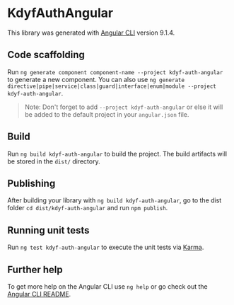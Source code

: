 # KdyfAuthAngular

This library was generated with [Angular CLI](https://github.com/angular/angular-cli) version 9.1.4.

## Code scaffolding

Run `ng generate component component-name --project kdyf-auth-angular` to generate a new component. You can also use `ng generate directive|pipe|service|class|guard|interface|enum|module --project kdyf-auth-angular`.
> Note: Don't forget to add `--project kdyf-auth-angular` or else it will be added to the default project in your `angular.json` file. 

## Build

Run `ng build kdyf-auth-angular` to build the project. The build artifacts will be stored in the `dist/` directory.

## Publishing

After building your library with `ng build kdyf-auth-angular`, go to the dist folder `cd dist/kdyf-auth-angular` and run `npm publish`.

## Running unit tests

Run `ng test kdyf-auth-angular` to execute the unit tests via [Karma](https://karma-runner.github.io).

## Further help

To get more help on the Angular CLI use `ng help` or go check out the [Angular CLI README](https://github.com/angular/angular-cli/blob/master/README.md).

